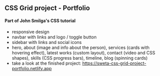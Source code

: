 ## CSS Grid project - Portfolio

#### Part of John Smilga's CSS tutorial

- responsive design
- navbar with links and logo / toggle button
- sidebar with links and social icons
- hero, about (image and info about the person), services (cards with hovering effect), latest works (custom layout), contact (video and CSS shapes), skills (CSS progress bars), timeline, blog (spinning cards)
- take a look at the finished project: https://sweta-css-grid-project-portfolio.netlify.app
